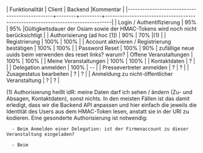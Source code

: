 | Funktionalität                                | Client | Backend |Kommentar                                                                       |
|-----------------------------------------------+--------+---------+--------------------------------------------------------------------------------|
| Login / Authentifizierung                     | 95%    | 95%     |Gültigkeitsdauer der Osiam sowie der HMAC-Tokens wird noch nicht berücksichtigt |
| Authorisierung (ad hoc [1])                   | 90%    | 70%     |(1)                                                                             |
| Registrierung                                 | 100%   | 100%    |
| Account aktivieren / Registrierung bestätigen | 100%   | 100%    |
| Password Reset                                | 100%   | 90%     | zufällige neue  uuids beim verwenden des reset links? warum?
| Offene Veranstaltungen                        | 100%   | 100%    |
| Meine Veranstaltungen                         | 100%   | 100%    |
| Kontaktdaten                                  | ?      |         |
| Delegation anmelden                           | 100%   | --      |
| Pressevertreter anmelden                      | ?      | ?       |
| Zusagestatus bearbeiten                       | ?      | ?       |
| Anmeldung zu nicht-öffentlicher Veranstaltung | ?      | ?       |


(1) Authorisierung heißt idR: meine Daten darf ich sehen / ändern (Zu- und Absagen, Kontaktdaten), sonst nichts.
    In den meisten Fällen ist das damit erledigt, dass wir die Backend API anpassen und hier einfach die jeweils
    die Identität des Users aus dem HMAC-Token lesen, anstatt sie in der URI zu kodieren.
    Eine gesonderte Authorisierung ist notwendig:
    
      - Beim Anmelden einer Delegation: ist der Firmenaccount zu dieser Veranstaltung eingeladen?

      - Beim 
